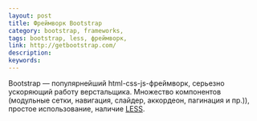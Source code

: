 ```yaml
---
layout: post
title: Фреймворк Bootstrap
category: bootstrap, frameworks, 
tags: bootstrap, less, фреймворк, 
link: http://getbootstrap.com/
description: 
keywords: 
---
```


<p>Bootstrap — популярнейший html-css-js-фреймворк, серьезно ускоряющий работу верстальщика. Множество компонентов (модульные сетки, навигация, слайдер, аккордеон, пагинация и пр.)), простое использование, наличие <a href="/search/id41">LESS</a>.</p>
